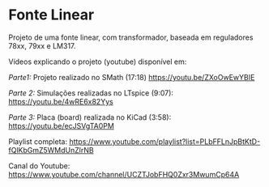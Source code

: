 # Fonte Linear
Projeto de uma fonte linear, com transformador, baseada em reguladores 78xx, 79xx e LM317.


Vídeos explicando o projeto (youtube) disponível em:

*Parte1:* Projeto realizado no SMath (17:18) https://youtu.be/ZXoOwEwYBIE

*Parte 2:* Simulações realizadas no LTspice (9:07): https://youtu.be/4wRE6x82Yys

*Parte 3:* Placa (board) realizada no KiCad (3:58): https://youtu.be/ecJSVgTA0PM



Playlist completa: https://www.youtube.com/playlist?list=PLbFFLnJpBtKtD-fQlKbGmZ5WMdUnZlrNB

Canal do Youtube:  https://www.youtube.com/channel/UCZTJobFHQ0Zxr3MwumCp64A
